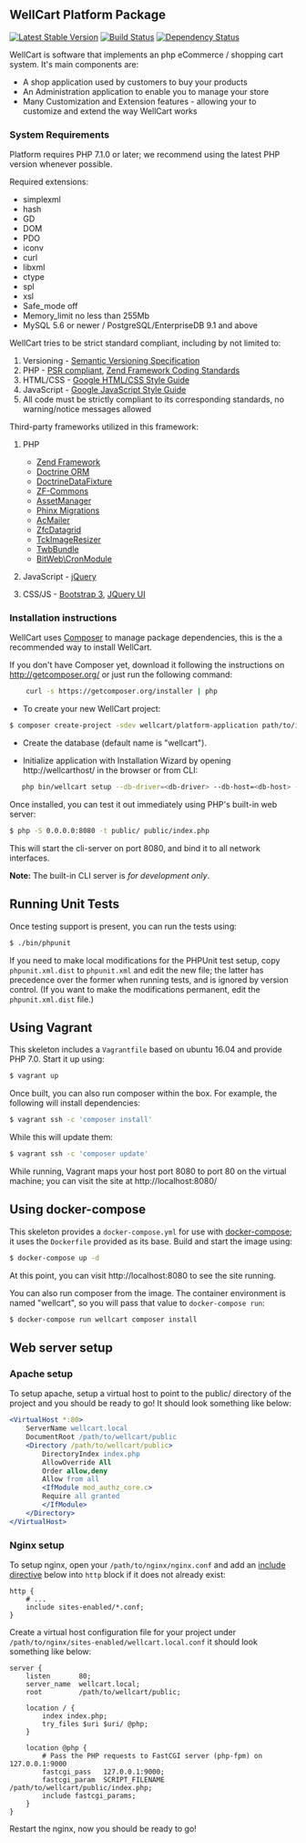 ## WellCart Platform Package

[![Latest Stable Version](https://poser.pugx.org/wellcart/wellcart/v/stable.png)](https://packagist.org/packages/wellcart/wellcart) 
[![Build Status](https://travis-ci.org/wellcart/wellcart.svg)](https://travis-ci.org/wellcart/wellcart) 
[![Dependency Status](https://www.versioneye.com/php/wellcart:wellcart/dev-master/badge.png)](https://www.versioneye.com/php/wellcart:wellcart/dev-master)

WellCart is software that implements an php eCommerce / shopping cart system. It's main components are:

* A shop application used by customers to buy your products
* An Administration application to enable you to manage your store
* Many Customization and Extension features - allowing your to customize and extend the way WellCart works

### System Requirements

Platform requires PHP 7.1.0 or later; we recommend using the
latest PHP version whenever possible.

Required extensions:

* simplexml
* hash
* GD
* DOM
* PDO
* iconv
* curl
* libxml
* ctype
* spl
* xsl
* Safe_mode off
* Memory_limit no less than 255Mb
* MySQL 5.6 or newer / PostgreSQL/EnterpriseDB 9.1 and above

WellCart tries to be strict standard compliant, including by not limited to:

1. Versioning - [Semantic Versioning Specification](http://semver.org)
2. PHP - [PSR compliant](https://github.com/php-fig/fig-standards), [Zend Framework Coding Standards](http://framework.zend.com/manual/current/en/ref/coding.standard.html)
3. HTML/CSS - [Google HTML/CSS Style Guide](https://google.github.io/styleguide/htmlcssguide.xml)
4. JavaScript - [Google JavaScript Style Guide](https://google.github.io/styleguide/javascriptguide.xml)
5. All code must be strictly compliant to its corresponding standards, no warning/notice messages allowed


Third-party frameworks utilized in this framework:

1. PHP 
    - [Zend Framework](https://github.com/zendframework/zendframework/)
    - [Doctrine ORM](http://www.doctrine-project.org/)
    - [DoctrineDataFixture](https://github.com/Hounddog/DoctrineDataFixtureModule)
    - [ZF-Commons](https://github.com/ZF-Commons/)
    - [AssetManager](https://github.com/RWOverdijk/AssetManager) 
    - [Phinx Migrations](https://phinx.org/) 
    - [AcMailer](https://github.com/acelaya/ZF2-AcMailer)
    - [ZfcDatagrid](https://github.com/ThaDafinser/ZfcDatagrid)
    - [TckImageResizer](https://github.com/tck/zf2-imageresizer)
    - [TwbBundle](https://github.com/neilime/zf2-twb-bundle)
    - [BitWeb\CronModule](https://github.com/BitWeb/zf2-cron-module)

2. JavaScript - [jQuery](https://github.com/jquery/jquery/)
3. CSS/JS - [Bootstrap 3](https://github.com/twbs/bootstrap/), [JQuery UI](http://jqueryui.com/)

### Installation instructions

WellCart uses [Composer][1] to manage package dependencies, this is the a recommended way to install WellCart.

If you don't have Composer yet, download it following the instructions on http://getcomposer.org/
or just run the following command:

```bash
    curl -s https://getcomposer.org/installer | php
```

- To create your new WellCart project:

```bash
$ composer create-project -sdev wellcart/platform-application path/to/install
```

- Create the database (default name is "wellcart").

- Initialize application with Installation Wizard by opening http://wellcarthost/ in the browser or from CLI:

```bash  
   php bin/wellcart setup --db-driver=<db-driver> --db-host=<db-host> --db-port=<db-port> --db-name=<db-name> --db-username=<db-username> --db-password=<db-password> --admin-email=<admin-email> --admin-password=<admin-password> --admin-first-name=<admin-first-name> --admin-last-name=<admin-last-name> --base-path=<base-path> --website-name=<website-name>
```

Once installed, you can test it out immediately using PHP's built-in web server:

```bash
$ php -S 0.0.0.0:8080 -t public/ public/index.php
```

This will start the cli-server on port 8080, and bind it to all network
interfaces.

**Note:** The built-in CLI server is *for development only*.


## Running Unit Tests

Once testing support is present, you can run the tests using:

```bash
$ ./bin/phpunit
```

If you need to make local modifications for the PHPUnit test setup, copy
`phpunit.xml.dist` to `phpunit.xml` and edit the new file; the latter has
precedence over the former when running tests, and is ignored by version
control. (If you want to make the modifications permanent, edit the
`phpunit.xml.dist` file.)

## Using Vagrant

This skeleton includes a `Vagrantfile` based on ubuntu 16.04 and provide PHP 7.0. Start it up using:

```bash
$ vagrant up
```

Once built, you can also run composer within the box. For example, the following
will install dependencies:

```bash
$ vagrant ssh -c 'composer install'
```

While this will update them:

```bash
$ vagrant ssh -c 'composer update'
```

While running, Vagrant maps your host port 8080 to port 80 on the virtual
machine; you can visit the site at http://localhost:8080/

## Using docker-compose

This skeleton provides a `docker-compose.yml` for use with
[docker-compose](https://docs.docker.com/compose/); it
uses the `Dockerfile` provided as its base. Build and start the image using:

```bash
$ docker-compose up -d
```

At this point, you can visit http://localhost:8080 to see the site running.

You can also run composer from the image. The container environment is named
"wellcart", so you will pass that value to `docker-compose run`:

```bash
$ docker-compose run wellcart composer install
```

## Web server setup

### Apache setup

To setup apache, setup a virtual host to point to the public/ directory of the
project and you should be ready to go! It should look something like below:

```apache
<VirtualHost *:80>
    ServerName wellcart.local
    DocumentRoot /path/to/wellcart/public
    <Directory /path/to/wellcart/public>
        DirectoryIndex index.php
        AllowOverride All
        Order allow,deny
        Allow from all
        <IfModule mod_authz_core.c>
        Require all granted
        </IfModule>
    </Directory>
</VirtualHost>
```

### Nginx setup

To setup nginx, open your `/path/to/nginx/nginx.conf` and add an
[include directive](http://nginx.org/en/docs/ngx_core_module.html#include) below
into `http` block if it does not already exist:

```nginx
http {
    # ...
    include sites-enabled/*.conf;
}
```


Create a virtual host configuration file for your project under `/path/to/nginx/sites-enabled/wellcart.local.conf`
it should look something like below:

```nginx
server {
    listen       80;
    server_name  wellcart.local;
    root         /path/to/wellcart/public;

    location / {
        index index.php;
        try_files $uri $uri/ @php;
    }

    location @php {
        # Pass the PHP requests to FastCGI server (php-fpm) on 127.0.0.1:9000
        fastcgi_pass   127.0.0.1:9000;
        fastcgi_param  SCRIPT_FILENAME /path/to/wellcart/public/index.php;
        include fastcgi_params;
    }
}
```

Restart the nginx, now you should be ready to go!

[1]:  http://getcomposer.org/
